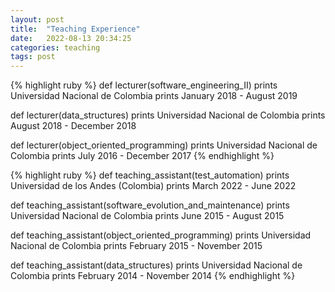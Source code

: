 ```yaml
---
layout: post
title:  "Teaching Experience"
date:   2022-08-13 20:34:25
categories: teaching
tags: post
---
```



{% highlight ruby %} 
def lecturer(software_engineering_II) 
prints Universidad Nacional de Colombia
prints January 2018 - August 2019

def lecturer(data_structures) 
prints Universidad Nacional de Colombia
prints August 2018 - December 2018

def lecturer(object_oriented_programming) 
prints Universidad Nacional de Colombia
prints July 2016 - December 2017
{% endhighlight %}

{% highlight ruby %} 
def teaching_assistant(test_automation) 
prints Universidad de los Andes (Colombia)
prints March 2022 - June 2022

def teaching_assistant(software_evolution_and_maintenance) 
prints Universidad Nacional de Colombia
prints June 2015 - August 2015

def teaching_assistant(object_oriented_programming) 
prints Universidad Nacional de Colombia
prints February 2015 - November 2015

def teaching_assistant(data_structures) 
prints Universidad Nacional de Colombia
prints February 2014 - November 2014
{% endhighlight %}








